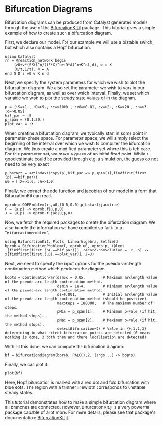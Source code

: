 # Bifurcation Diagrams
Bifurcation diagrams can be produced from Catalyst generated models through the use of the [BifurcationKit.jl](https://github.com/rveltz/BifurcationKit.jl/) package. This tutorial gives a simple example of how to create such a bifurcation diagram. 

First, we declare our model. For our example we will use a bistable switch, but which also contains a Hopf bifurcation.
```@example ex1
using Catalyst
rn = @reaction_network begin
    (v0+v*(S*X)^n/((S*X)^n+(D*A)^n+K^n),d), ∅ ↔ X
    (X/τ,1/τ), ∅ ↔ A
end S D τ v0 v K n d
```
Next, we specify the system parameters for which we wish to plot the bifurcation diagram. We also set the parameter we wish to vary in our bifurcation diagram, as well as over which interval. FInally, we set which variable we wish to plot the steady state values of in the diagram.
```@example ex1
p = [:S=>1., :D=>9., :τ=>1000., :v0=>0.01, :v=>2., :K=>20., :n=>3, :d=>0.05]
bif_par = :S      
p_span = (0.1,20.)   
plot_var = :X   
```
When creating a bifurcation diagram, we typically start in some point in parameter-phase space. For parameter space, we will simply select the beginning of the interval over which we wish to computer the bifurcation diagram. We thus create a modified parameter set where this is teh case. For this parameter set, we make a guess of an initial fixed point. While a good estimate could be provided through e.g. a simulation, the guess do not need to be very exact.
```@example ex1
p_bstart = setindex!(copy(p),bif_par => p_span[1],findfirst(first.(p).==bif_par))  
u0 = [:X=>1.0, :A=>1.0]
```
Finally, we extract the ode function and jacobian of our model in a form that BifurcationKit can read.
```@example ex1
oprob = ODEProblem(rn,u0,(0.0,0.0),p_bstart;jac=true)
F = (u,p) -> oprob.f(u,p,0)      
J = (u,p) -> oprob.f.jac(u,p,0)
```

Now, we fetch the required packages to create the bifurcation diagram. We also  bundle the information we have compiled so far into a "`BifurcationProblem`".
```@example ex1
using BifurcationKit, Plots, LinearAlgebra, Setfield
bprob = BifurcationProblem(F, oprob.u0, oprob.p, (@lens _[findfirst(first.(p).==bif_par)]); recordFromSolution = (x, p) -> x[findfirst(first.(u0).==plot_var)], J=J)
```
Next, we need to specify the input options for the pseudo-arclength continuation method which produces the diagram..
```@example ex1
bopts = ContinuationPar(dsmax = 0.05,        # Maximum arclength value of the pseudo-arc length continuation method.
                        dsmin = 1e-4,        # Minimum arclength value of the pseudo-arc length continuation method.
                        ds=0.001,            # Initial arclength value of the pseudo-arc length continuation method (should be positive).
                        maxSteps = 100000,   # The maximum number of steps.
                        pMin = p_span[1],    # Minimum p-vale (if hit, the method stops).
                        pMax = p_span[2],    # Maximum p-vale (if hit, the method stops).
                        detectBifurcation=3) # Value in {0,1,2,3} determining to what extent bifurcation points are detected (0 means nothing is done, 3 both them and there localisation are detected).
```
With all this done, we can compute the bifurcation diagram:
```@example ex1
bf = bifurcationdiagram(bprob, PALC(),2, (args...) -> bopts)
```
Finally, we can plot it:
```@example ex1
plot(bf)
```

Here, Hopf bifurcation is marked with a red dot and fold bifurcation with blue dots. The region with a thinner linewidth corresponds to unstable steady states. 

This tutorial demonstrates how to make a simple bifurcation diagram where all branches are connected. However, BifurcationKit.jl is a very powerful package capable of a lot more. For more details, please see that package's documentation: [BifurcationKit.jl](https://bifurcationkit.github.io/BifurcationKitDocs.jl/dev/). 

